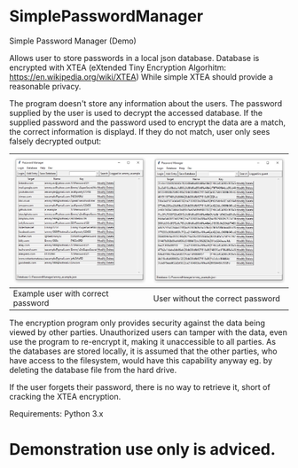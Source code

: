 # SimplePasswordManager
Simple Password Manager (Demo)

Allows user to store passwords in a local json database.
Database is encrypted with XTEA (eXtended Tiny Encryption Algorhitm: https://en.wikipedia.org/wiki/XTEA)
While simple XTEA should provide a reasonable privacy.

The program doesn't store any information about the users. The password supplied by the user is used to decrypt the accessed database.
If the supplied password and the password used to encrypt the data are a match, the correct information is displayd. If they do not match,
user only sees falsely decrypted output:


| ![Screenshot1](/screenshots/Emmy_example.jpg) | ![Screenshot2](/screenshots/quest.jpg)                |
|---------------------------------------------- | ----------------------------------------------------- |
|Example user with correct password             | User without the correct password                     |  

The encryption program only provides security against the data being viewed by other parties. Unauthorized users can tamper with the data,
even use the program to re-encrypt it, making it unaccessible to all parties. As the databases are stored locally, it is assumed that the other parties, who have access to the filesystem, would have this capability anyway eg. by deleting the database file from the hard drive. 

If the user forgets their password, there is no way to retrieve it, short of cracking the XTEA encryption.

Requirements:
Python 3.x

# Demonstration use only is adviced.



